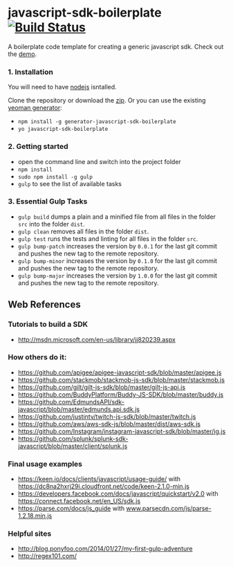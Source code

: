 javascript-sdk-boilerplate [![Build Status](https://travis-ci.org/monbro/javascript-sdk-boilerplate.svg?branch=master)](https://travis-ci.org/monbro/javascript-sdk-boilerplate)
===========================

A boilerplate code template for creating a generic javascript sdk. Check out the [demo](https://rawgit.com/monbro/javascript-sdk-boilerplate/master/example/example1.html).

### 1. Installation

You will need to have [nodejs](http://nodejs.org/download) isntalled.

Clone the repository or download the [zip](https://github.com/monbro/javascript-sdk-boilerplate/archive/master.zip).
Or you can use the existing [yeoman generator](https://www.npmjs.org/package/generator-javascript-sdk-boilerplate):

* ```npm install -g generator-javascript-sdk-boilerplate```
* ```yo javascript-sdk-boilerplate```

### 2. Getting started

* open the command line and switch into the project folder
* ```npm install```
* ```sudo npm install -g gulp```
* ```gulp``` to see the list of available tasks

### 3. Essential Gulp Tasks

* ```gulp build``` dumps a plain and a minified file from all files in the folder ```src``` into the folder ```dist```.
* ```gulp clean``` removes all files in the folder ```dist```.
* ```gulp test``` runs the tests and linting for all files in the folder ```src```.
* ```gulp bump-patch``` increases the version by ```0.0.1``` for the last git commit and pushes the new tag to the remote repository.
* ```gulp bump-minor``` increases the version by ```0.1.0``` for the last git commit and pushes the new tag to the remote repository.
* ```gulp bump-major``` increases the version by ```1.0.0``` for the last git commit and pushes the new tag to the remote repository.

## Web References

### Tutorials to build a SDK

* http://msdn.microsoft.com/en-us/library/jj820239.aspx

### How others do it:

* https://github.com/apigee/apigee-javascript-sdk/blob/master/apigee.js
* https://github.com/stackmob/stackmob-js-sdk/blob/master/stackmob.js
* https://github.com/gilt/gilt-js-sdk/blob/master/gilt-js-api.js
* https://github.com/BuddyPlatform/Buddy-JS-SDK/blob/master/buddy.js
* https://github.com/EdmundsAPI/sdk-javascript/blob/master/edmunds.api.sdk.js
* https://github.com/justintv/twitch-js-sdk/blob/master/twitch.js
* https://github.com/aws/aws-sdk-js/blob/master/dist/aws-sdk.js
* https://github.com/Instagram/instagram-javascript-sdk/blob/master/ig.js
* https://github.com/splunk/splunk-sdk-javascript/blob/master/client/splunk.js

### Final usage examples

* https://keen.io/docs/clients/javascript/usage-guide/ with https://dc8na2hxrj29i.cloudfront.net/code/keen-2.1.0-min.js
* https://developers.facebook.com/docs/javascript/quickstart/v2.0 with https://connect.facebook.net/en_US/sdk.js
* https://parse.com/docs/js_guide with www.parsecdn.com/js/parse-1.2.18.min.js

### Helpful sites

* http://blog.ponyfoo.com/2014/01/27/my-first-gulp-adventure
* http://regex101.com/
